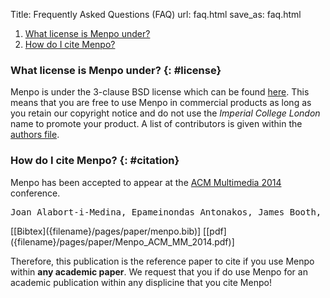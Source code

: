 Title: Frequently Asked Questions (FAQ)
url: faq.html
save_as: faq.html

  1. [What license is Menpo under?](#license)
  2. [How do I cite Menpo?](#citation)

### What license is Menpo under? {: #license}
Menpo is under the 3-clause BSD license which can be found 
[here](https://github.com/menpo/menpo/blob/master/LICENSE.txt). This means
that you are free to use Menpo in commercial products as long as you retain
our copyright notice and do not use the *Imperial College London* name to
promote your product. A list of contributors is given within the
[authors file](https://github.com/menpo/menpo/blob/master/AUTHORS.txt).

### How do I cite Menpo? {: #citation}
Menpo has been accepted to appear at the 
[ACM Multimedia 2014](http://acmmm.org/2014/) conference.

<pre>
Joan Alabort-i-Medina, Epameinondas Antonakos, James Booth, Patrick Snape and Stefanos Zafeiriou, "Menpo: A Comprehensive Platform for Parametric Image Alignment and Visual Deformable Models.", In Proceedings of the international conference on Multimedia, ACM, 2014.
</pre> [[Bibtex]({filename}/pages/paper/menpo.bib)] [[pdf]({filename}/pages/paper/Menpo_ACM_MM_2014.pdf)]

Therefore, this publication is the reference paper to cite if you use Menpo 
within **any academic paper**. We request that you if do use Menpo for an
academic publication within any displicine that you cite Menpo!
